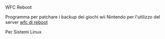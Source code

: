 ﻿WFC Reboot<p>

Programma per patchare i backup dei giochi wii Nintendo per l'utilizzo del server <a href="https://www.reboot.ms/forum/categories/wfc-nintendo-wii-e-ds-i.110/">wfc di reboot</a></p>
</p>
Per Sistemi Linux

